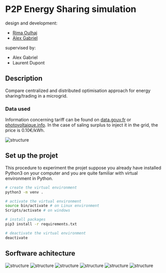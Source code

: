# P2P Energy Sharing simulation 

design and development:
- [Rima Oulhaj](https://gitlab.com/rimaoulhaj)
- [Alex Gabriel](https://github.com/gabriel-alex)

supervised by:
- Alex Gabriel
- Laurent Dupont 

## Description 
Compare centralized and distributed optimisation approach for energy sharing/trading in a microgrid. 

### Data used
Information concerning tariff can be found on [data.gouv.fr](https://www.data.gouv.fr/fr/datasets/arretes-tarifaires-photovoltaiques-en-metropole/) or [photovoltaique.info](https://www.photovoltaique.info/fr/tarifs-dachat-et-autoconsommation/tarifs-dachat/arrete-tarifaire-en-vigueur/). In the case of saling surplus to inject it in the grid, the price is 0.10€/kWh.

![structure](docs/multiagent-1.png)

## Set up the projet

This procedure to experiment the projet suppose you already have installed Python3 on your computer and you are quite familiar with virtual environment in Python.

```bash 
# create the virtual environment 
python3 -m venv .

# activate the virtual environment
source bin/activate # on Linux environment 
Scripts/activate # on windows

# install packages
pip3 install -r requirements.txt

# deactivate the virtual environment
deactivate
```

## Sorftware achitecture 

![structure](docs/CentralisedOptimisation.png)
![structure](docs/DistributedBiddingProcess.png)
![structure](docs/DistributedPricingSchemes.png)
![structure](docs/Batterycollection.png)
![structure](docs/Predictor.png)
![structure](docs/PricingSchemes.png)